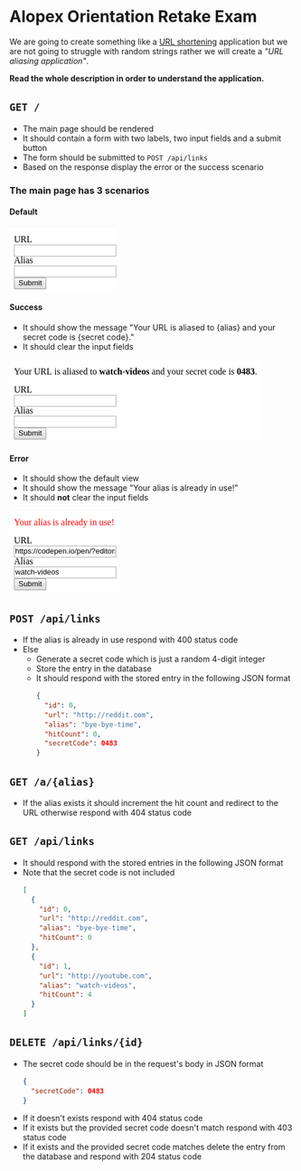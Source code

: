 # Alopex Orientation Retake Exam

We are going to create something like a [URL shortening](https://en.wikipedia.org/wiki/URL_shortening)
application but we are not going to struggle with random strings rather we will
create a *"URL aliasing application"*.

**Read the whole description in order to understand the application.**

## `GET /`
- The main page should be rendered
- It should contain a form with two labels, two input fields and a submit button
- The form should be submitted to `POST /api/links`
- Based on the response display the error or the success scenario

### The main page has 3 scenarios

#### Default
![](assets/default.png)

#### Success
- It should show the message "Your URL is aliased to {alias} and your
  secret code is {secret code}."
- It should clear the input fields

![](assets/success.png)

#### Error
- It should show the default view
- It should show the message "Your alias is already in use!"
- It should **not** clear the input fields

![](assets/error.png)

## `POST /api/links`
- If the alias is already in use respond with 400 status code
- Else
  - Generate a secret code which is just a random 4-digit integer
  - Store the entry in the database
  - It should respond with the stored entry in the following JSON format
    ```json
    {
      "id": 0,
      "url": "http://reddit.com",
      "alias": "bye-bye-time",
      "hitCount": 0,
      "secretCode": 0483
    }
    ```

## `GET /a/{alias}`
- If the alias exists it should increment the hit count and redirect to the URL
  otherwise respond with 404 status code

## `GET /api/links`
- It should respond with the stored entries in the following JSON format
- Note that the secret code is not included
  ```json
  [
    {
      "id": 0,
      "url": "http://reddit.com",
      "alias": "bye-bye-time",
      "hitCount": 0
    },
    {
      "id": 1,
      "url": "http://youtube.com",
      "alias": "watch-videos",
      "hitCount": 4
    }
  ]
  ```

## `DELETE /api/links/{id}`
- The secret code should be in the request's body in JSON format
  ```json
  {
    "secretCode": 0483
  }
  ```
- If it doesn't exists respond with 404 status code
- If it exists but the provided secret code doesn't match respond with 403
  status code
- If it exists and the provided secret code matches delete the entry from the
  database and respond with 204 status code